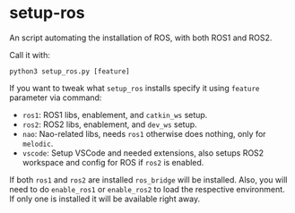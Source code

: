 # setup-ros
An script automating the installation of ROS, with both ROS1 and ROS2.

Call it with:

```shell
python3 setup_ros.py [feature]
```

If you want to tweak what `setup_ros` installs specify it using `feature` parameter via command:

* `ros1`: ROS1 libs, enablement, and `catkin_ws` setup.
* `ros2`: ROS2 libs, enablement, and `dev_ws` setup.
* `nao`: Nao-related libs, needs `ros1` otherwise does nothing, only for `melodic`.
* `vscode`: Setup VSCode and needed extensions, also setups ROS2 workspace and config for ROS if `ros2` is enabled.

If both `ros1` and `ros2` are installed `ros_bridge` will be installed. Also, you will need to do `enable_ros1` or `enable_ros2` to load the respective environment. If only one is installed it will be available right away.
